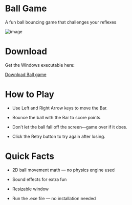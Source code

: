 # Ball Game
A fun ball bouncing game that challenges your reflexes

![image](https://github.com/user-attachments/assets/afd91c69-c878-40e7-991e-66d7222c63c3)

# Download
Get the Windows executable here:

[Download Ball game](https://github.com/ByteJoseph/Ball-game/releases/download/v1/Ball.game.exe)
# How to Play
- Use Left and Right Arrow keys to move the Bar.

- Bounce the ball with the Bar to score points.

- Don’t let the ball fall off the screen—game over if it does.

- Click the Retry button to try again after losing.

# Quick Facts

- 2D ball movement math — no physics engine used

- Sound effects for extra fun

- Resizable window

- Run the .exe file — no installation needed
